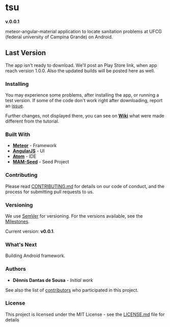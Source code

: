# tsu
**v.0.0.1**

meteor-angular-material application to locate sanitation problems at UFCG (federal university of Campina Grande) on Android.

## Last Version

The app isn't ready to download. We'll post an Play Store link, when app reach version 1.0.0. Also the updated builds will be posted here as well.

### Installing

You may experience some problems, after installing the app, or running a test version. If some of the code don't work right after downloading, report an [issue](https://github.com/ddspog/tsu/issues/new).

Further changes, not displayed there, you can see on [**Wiki**](https://github.com/ddspog/tsu/wiki) what were made different from the tutorial.

### Built With

* [**Meteor**](https://www.meteor.com/) - Framework
* [**AngularJS**](https://angularjs.org) - UI
* [**Atom**](https://atom.io/) - IDE
* [**MAM-Seed**](https://github.com/ddspog/mam-seed
) - Seed Project

### Contributing

Please read [CONTRIBUTING.md](https://github.com/ddspog/tsu/blob/master/.github/CONTRIBUTING.md) for details on our code of conduct, and the process for submitting pull requests to us.

### Versioning

We use [SemVer](http://semver.org/) for versioning. For the versions available, see the [Milestones](https://github.com/ddspog/tsu/milestones).

Current version: **v0.0.1**.

### What's Next

Building Android framework.

### Authors

* **Dênnis Dantas de Sousa** - *Initial work*

See also the list of [contributors](https://github.com/ddspog/tsu/graphs/contributors) who participated in this project.

### License

This project is licensed under the MIT License - see the [LICENSE.md](https://github.com/ddspog/tsu/blob/master/.github/LICENSE.md) file for details
